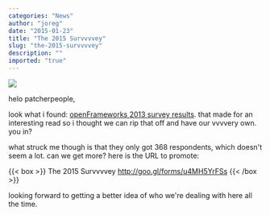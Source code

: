 ```yaml
---
categories: "News"
author: "joreg"
date: "2015-01-23"
title: "The 2015 Survvvvey"
slug: "the-2015-survvvvey"
description: ""
imported: "true"
---
```



![](vvvv.png) 

helo patcherpeople,

look what i found: [openFrameworks 2013 survey results](http://blog.openframeworks.cc/post/60000217684/of-2013-survey-results). that made for an interesting read so i thought we can rip that off and have our vvvvery own. you in?

what struck me though is that they only got 368 respondents, which doesn't seem a lot. can we get more? here is the URL to promote: 
 
{{< box >}}
The 2015 Survvvvey
http://goo.gl/forms/u4MH5YrFSs{{< /box >}}

looking forward to getting a better idea of who we're dealing with here all the time. 